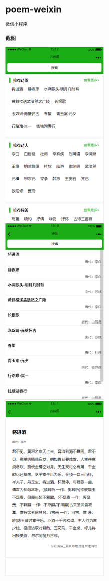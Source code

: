 # poem-weixin
微信小程序

### 截图
<img src="./resource/2.png" width="314px" />
<img src="./resource/3.png" width="314px" />
<img src="./resource/1.png" width="314px" />


